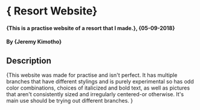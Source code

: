 # { Resort Website}
#### {This is a practise website of a resort that I made.}, {05-09-2018}
#### By **{Jeremy Kimotho}**
## Description
{This website was made for practise and isn't perfect. It has multiple branches that have different stylings and is purely experimental so has odd color combinations, choices of italicized and bold text, as well as pictures that aren't consistently sized and irregularly centered-or otherwise. It's main use should be trying out different branches. }
